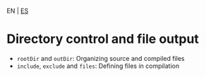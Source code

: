 <!-- MULTILANGUAJE MENU START -->
EN | [ES](https://lckpig.gitbook.io/es-practical-dev-handbook/typescript/advanced-tsconfig-configuration/directory-output-control)
<!-- MULTILANGUAJE MENU END -->

# Directory control and file output

- `rootDir` and `outDir`: Organizing source and compiled files
- `include`, `exclude` and `files`: Defining files in compilation 